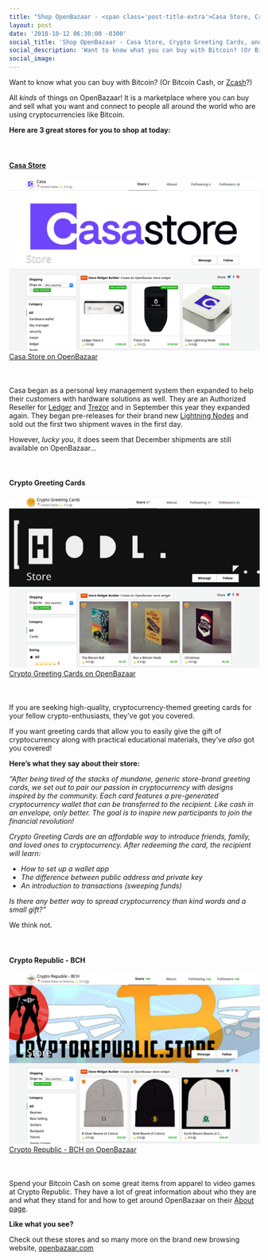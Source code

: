 ```yaml
---
title: "Shop OpenBazaar - <span class='post-title-extra'>Casa Store, Crypto Greeting Cards, and Crypto Republic</span>"
layout: post
date: '2018-10-12 06:30:00 -0300'
social_title: 'Shop OpenBazaar - Casa Store, Crypto Greeting Cards, and Crypto Republic'
social_description: 'Want to know what you can buy with Bitcoin? (Or Bitcoin Cash, or Zcash?) All kinds of things on OpenBazaar! OpenBazaar is a marketplace where you can buy and sell what you want and connect to people all around the world who are using cryptocurrencies like Bitcoin.'
social_image: 
---
```


Want to know what you can buy with Bitcoin? (Or Bitcoin Cash, or [Zcash](https://z.cash/)?)

All _kinds_ of things on OpenBazaar! It is a marketplace where you can buy and sell what you want and connect to people all around the world who are using cryptocurrencies like Bitcoin. 

**Here are 3 great stores for you to shop at today:**
<br>  
<br>  
#### [Casa Store](https://openbazaar.com/store/Qmd9hFFuueFrSR7YwUuAfirXXJ7ANZAMc5sx4HFxn7mPkc)

![Casa Store on OpenBazaar](Casa_Store_on_OpenBazaar.png "Casa Store on OpenBazaar")[Casa Store on OpenBazaar](https://openbazaar.com/store/Qmd9hFFuueFrSR7YwUuAfirXXJ7ANZAMc5sx4HFxn7mPkc)
<br>  
<br>  
Casa began as a personal key management system then expanded to help their customers with hardware solutions as well. They are an Authorized Reseller for [Ledger](https://www.ledger.com/) and [Trezor](https://trezor.io/) and in September this year they expanded again. They began pre-releases for their brand new [Lightning Nodes](https://openbazaar.com/store/Qmd9hFFuueFrSR7YwUuAfirXXJ7ANZAMc5sx4HFxn7mPkc/casa-lightning-node) and sold out the first two shipment waves in the first day.

However, _lucky you_, it does seem that December shipments are still available on OpenBazaar...
<br>  
<br>  
#### Crypto Greeting Cards

![Crypto Greeting Cards on OpenBazaar](Crypto_Greeting_Cards_on_OpenBazaar.png "Crypto Greeting Cards on OpenBazaar")[Crypto Greeting Cards on OpenBazaar](https://openbazaar.com/store/QmbmytVomWgsBW74QgyPdh17adoPBJeo2g7scihNPAjMmy)
<br>  
<br>  
If you are seeking high-quality, cryptocurrency-themed greeting cards for your fellow crypto-enthusiasts, they’ve got you covered.

If you want greeting cards that allow you to easily give the gift of cryptocurrency along with practical educational materials, they’ve _also_ got you covered!

**Here’s what they say about their store:**

 _“After being tired of the stacks of mundane, generic store-brand greeting cards, we set out to pair our passion in cryptocurrency with designs inspired by the community. Each card features a pre-generated cryptocurrency wallet that can be transferred to the recipient. Like cash in an envelope, only better. The goal is to inspire new participants to join the financial revolution!_

_Crypto Greeting Cards are an affordable way to introduce friends, family, and loved ones to cryptocurrency. After redeeming the card, the recipient will learn:_

* _How to set up a wallet app_
* _The difference between public address and private key_
* _An introduction to transactions (sweeping funds)_

_Is there any better way to spread cryptocurrency than kind words and a small gift?”_

We think not.
<br>  
<br>  
#### Crypto Republic - BCH

![Crypto Republic BCH Store on OpenBazaar](Crypto_Republic_BCH_Store_on_OpenBazaar.png "Crypto Republic BCH Store on OpenBazaar")[Crypto Republic - BCH on OpenBazaar](https://openbazaar.com/store/QmU5ZSKVz2GhsqE6EmBGVCtrui4YhUXny6rbvsSf5h2xvH)
<br>  
<br>  
Spend your Bitcoin Cash on some great items from apparel to video games at Crypto Republic. They have a lot of great information about who they are and what they stand for and how to get around OpenBazaar on their [About page](https://openbazaar.com/store/home/QmU5ZSKVz2GhsqE6EmBGVCtrui4YhUXny6rbvsSf5h2xvH).

**Like what you see?**

Check out these stores and so many more on the brand new browsing website, [openbazaar.com](https://openbazaar.com)

